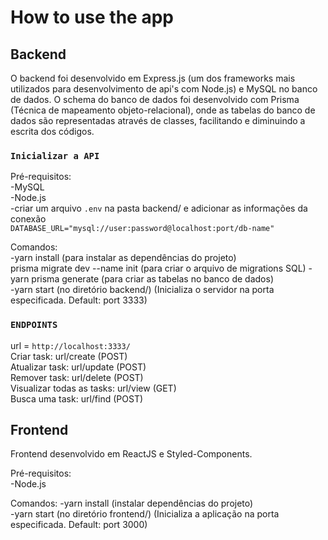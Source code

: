 # How to use the app

## Backend

O backend foi desenvolvido em Express.js (um dos frameworks mais utilizados para desenvolvimento de api's com Node.js) e MySQL no banco de dados.
O schema do banco de dados foi desenvolvido com Prisma (Técnica de mapeamento objeto-relacional), onde as tabelas do banco de dados são representadas através de classes, facilitando e diminuindo a escrita dos códigos.

### `Inicializar a API`
Pré-requisitos:\
    -MySQL\
    -Node.js\
    -criar um arquivo `.env` na pasta backend/ e adicionar as informações da conexão\
        `DATABASE_URL="mysql://user:password@localhost:port/db-name"`

Comandos:\
    -yarn install (para instalar as dependências do projeto)\
    prisma migrate dev --name init (para criar o arquivo de migrations SQL)
    -yarn prisma generate (para criar as tabelas no banco de dados)\
    -yarn start (no diretório backend/) (Inicializa o servidor na porta especificada. Default: port 3333)

### `ENDPOINTS`
url = `http://localhost:3333/`\
Criar task: url/create (POST)\
Atualizar task: url/update (POST)\
Remover task: url/delete (POST)\
Visualizar todas as tasks: url/view (GET)\
Busca uma task: url/find (POST)


## Frontend

Frontend desenvolvido em ReactJS e Styled-Components.

Pré-requisitos:\
    -Node.js

Comandos:
    -yarn install (instalar dependências do projeto)\
    -yarn start (no diretório frontend/) (Inicializa a aplicação na porta especificada. Default: port 3000)
